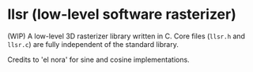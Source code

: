 # llsr (low-level software rasterizer)
(WIP) A low-level 3D rasterizer library written in C. Core files (`llsr.h` and `llsr.c`) are fully independent of the standard library.

Credits to 'el nora' for sine and cosine implementations.

